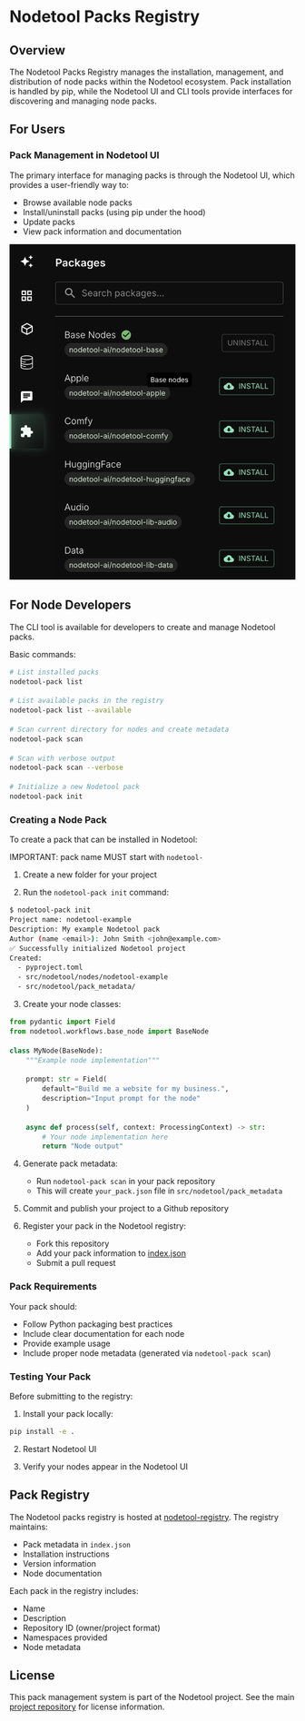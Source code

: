 # Nodetool Packs Registry

## Overview

The Nodetool Packs Registry manages the installation, management, and distribution of node packs within the Nodetool ecosystem. Pack installation is handled by pip, while the Nodetool UI and CLI tools provide interfaces for discovering and managing node packs.

## For Users

### Pack Management in Nodetool UI

The primary interface for managing packs is through the Nodetool UI, which provides a user-friendly way to:

- Browse available node packs
- Install/uninstall packs (using pip under the hood)
- Update packs
- View pack information and documentation

![Packs](packages.png)

## For Node Developers

The CLI tool is available for developers to create and manage Nodetool packs.

Basic commands:

```bash
# List installed packs
nodetool-pack list

# List available packs in the registry
nodetool-pack list --available

# Scan current directory for nodes and create metadata
nodetool-pack scan

# Scan with verbose output
nodetool-pack scan --verbose

# Initialize a new Nodetool pack
nodetool-pack init
```

### Creating a Node Pack

To create a pack that can be installed in Nodetool:

IMPORTANT: pack name MUST start with `nodetool-`

1. Create a new folder for your project

2. Run the `nodetool-pack init` command:

```bash
$ nodetool-pack init
Project name: nodetool-example
Description: My example Nodetool pack
Author (name <email>): John Smith <john@example.com>
✅ Successfully initialized Nodetool project
Created:
  - pyproject.toml
  - src/nodetool/nodes/nodetool-example
  - src/nodetool/pack_metadata/
```

3. Create your node classes:

```python
from pydantic import Field
from nodetool.workflows.base_node import BaseNode

class MyNode(BaseNode):
    """Example node implementation"""

    prompt: str = Field(
        default="Build me a website for my business.",
        description="Input prompt for the node"
    )

    async def process(self, context: ProcessingContext) -> str:
        # Your node implementation here
        return "Node output"
```

4. Generate pack metadata:

   - Run `nodetool-pack scan` in your pack repository
   - This will create `your_pack.json` file in `src/nodetool/pack_metadata`

5. Commit and publish your project to a Github repository

6. Register your pack in the Nodetool registry:
   - Fork this repository
   - Add your pack information to [index.json](index.json)
   - Submit a pull request

### Pack Requirements

Your pack should:

- Follow Python packaging best practices
- Include clear documentation for each node
- Provide example usage
- Include proper node metadata (generated via `nodetool-pack scan`)

### Testing Your Pack

Before submitting to the registry:

1. Install your pack locally:

```bash
pip install -e .
```

2. Restart Nodetool UI

3. Verify your nodes appear in the Nodetool UI

## Pack Registry

The Nodetool packs registry is hosted at [nodetool-registry](https://github.com/nodetool-ai/nodetool-registry). The registry maintains:

- Pack metadata in `index.json`
- Installation instructions
- Version information
- Node documentation

Each pack in the registry includes:

- Name
- Description
- Repository ID (owner/project format)
- Namespaces provided
- Node metadata

## License

This pack management system is part of the Nodetool project. See the main [project repository](https://github.com/nodetool-ai/nodetool) for license information.
